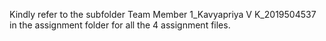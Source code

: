 Kindly refer to the subfolder Team Member 1_Kavyapriya V K_2019504537 in the assignment folder for all the 4 assignment files.
